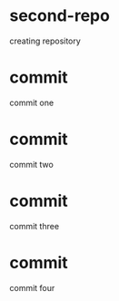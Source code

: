 # second-repo
creating repository

# commit
commit one

# commit
commit two

# commit
commit three

# commit
commit four
